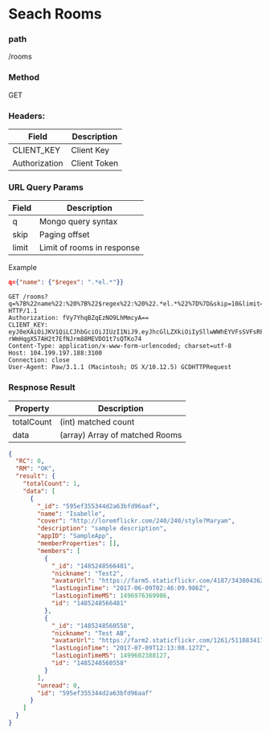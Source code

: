 # Seach Rooms
### path
/rooms

### Method
GET

### Headers:

| Field         | Description  |
| ------------- | ------------ |
| CLIENT_KEY    | Client Key   |
| Authorization | Client Token |

### URL Query Params
| Field | Description |
| ----- | ----------- |
| q     | Mongo query syntax | 
| skip          | Paging offset|
| limit         | Limit of rooms in response |

Example
```json
q={"name": {"$regex": ".*el.*"}}
```
```
GET /rooms?q=%7B%22name%22:%20%7B%22$regex%22:%20%22.*el.*%22%7D%7D&skip=10&limit=50 HTTP/1.1
Authorization: fVy7YhqBZqEzNO9LhMmcyA==
CLIENT_KEY: eyJ0eXAiOiJKV1QiLCJhbGciOiJIUzI1NiJ9.eyJhcGlLZXkiOiIySllwWWhEYVFsSVFsRFN2VkxDTExvMk1QekZmVm05allweHcydnVCcm1rPSIsImNyZWF0ZUF0IjoxNDk5NTc3MjgzMDUwLCJjbGllbnRJZCI6IjliZWQ2ZmRhLThjNTItNGE0My04OWI4LTJjMzdiZmVkMjQ2ZCJ9.bmXdn-rWmHqgX57AH2t7EfNJrm88MEVDO1t7sQTKo74
Content-Type: application/x-www-form-urlencoded; charset=utf-8
Host: 104.199.197.188:3100
Connection: close
User-Agent: Paw/3.1.1 (Macintosh; OS X/10.12.5) GCDHTTPRequest
```

### Respnose Result

| Property   | Description            |
| ---------- | ---------------------- |
| totalCount | (int) matched count       |
| data       | (array) Array of matched Rooms |


```json
{
  "RC": 0,
  "RM": "OK",
  "result": {
    "totalCount": 1,
    "data": [
      {
        "_id": "595ef355344d2a63bfd96aaf",
        "name": "Isabelle",
        "cover": "http://loremflickr.com/240/240/style?Maryam",
        "description": "sample description",
        "appID": "SampleApp",
        "memberProperties": [],
        "members": [
          {
            "_id": "1485248566481",
            "nickname": "Test2",
            "avatarUrl": "https://farm5.staticflickr.com/4187/34380436201_fb445103e6_z_d.jpg",
            "lastLoginTime": "2017-06-09T02:46:09.986Z",
            "lastLoginTimeMS": 1496976369986,
            "id": "1485248566481"
          },
          {
            "_id": "1485248560558",
            "nickname": "Test AB",
            "avatarUrl": "https://farm2.staticflickr.com/1261/5110834170_0797f39278_z_d.jpg",
            "lastLoginTime": "2017-07-09T12:13:08.127Z",
            "lastLoginTimeMS": 1499602388127,
            "id": "1485248560558"
          }
        ],
        "unread": 0,
        "id": "595ef355344d2a63bfd96aaf"
      }
    ]
  }
}
```